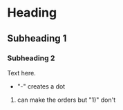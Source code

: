 # Heading
## Subheading 1
### Subheading 2

Text here.

- "-" creates a dot
1. can make the orders
but "1)" don't